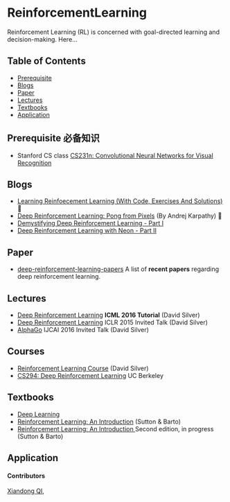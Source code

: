 # ReinforcementLearning
Reinforcement Learning (RL) is concerned with goal-directed learning and decision-making. Here...

## Table of Contents

* [Prerequisite](#Prerequisite)
* [Blogs](#blogs)
* [Paper](#Paper)
* [Lectures](#Lectures)
* [Textbooks](#Lectures)
* [Application](#Application)
	
## Prerequisite 必备知识
* Stanford CS class [CS231n: Convolutional Neural Networks for Visual Recognition](http://cs231n.github.io)

## Blogs 
* [Learning Reinfoecement Learning (With Code, Exercises And Solutions)](http://www.wildml.com/2016/10/learning-reinforcement-learning/)  :star2:
* [Deep Reinforcement Learning: Pong from Pixels](http://karpathy.github.io/2016/05/31/rl/) (By Andrej Karpathy) :star2:
* [Demystifying Deep Reinforcement Learning - Part I](https://www.nervanasys.com/demystifying-deep-reinforcement-learning/)
* [Deep Reinforcement Learning with Neon - Part II](https://www.nervanasys.com/deep-reinforcement-learning-with-neon/)

## Paper
* [deep-reinforcement-learning-papers](https://github.com/junhyukoh/deep-reinforcement-learning-papers#discrete-control) A list of **recent papers** regarding deep reinforcement learning. 


## Lectures
* [Deep Reinforcement Learning](http://techtalks.tv/talks/deep-reinforcement-learning/62360/) **ICML 2016 Tutorial** (David Silver)
* [Deep Reinforcement Learning](http://www0.cs.ucl.ac.uk/staff/d.silver/web/Resources.html) ICLR 2015 Invited Talk (David Silver)
* [AlphaGo](http://www0.cs.ucl.ac.uk/staff/d.silver/web/Resources_files/AlphaGo_IJCAI.pdf) IJCAI 2016 Invited Talk (David Silver)

## Courses
* [Reinforcement Learning Course](http://www0.cs.ucl.ac.uk/staff/d.silver/web/Teaching.html) (David Silver)
* [CS294: Deep Reinforcement Learning](http://rll.berkeley.edu/deeprlcourse/) UC Berkeley 


## Textbooks
* [Deep Learning](http://www.deeplearningbook.org)
* [Reinforcement Learning: An Introduction](http://people.inf.elte.hu/lorincz/Files/RL_2006/SuttonBook.pdf) (Sutton & Barto)
* [Reinforcement Learning: An Introduction
](http://incompleteideas.net/sutton/book/bookdraft2016sep.pdf) Second edition, in progress (Sutton & Barto)

## Application

#### Contributors

[Xiandong QI](https://xiandong79.github.io), 

